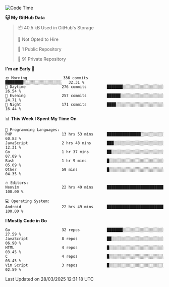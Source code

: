 
<!--START_SECTION:waka-->
![Code Time](http://img.shields.io/badge/Code%20Time-5%2C826%20hrs%2015%20mins-blue)

**🐱 My GitHub Data** 

> 📦 40.5 kB Used in GitHub's Storage 
 > 
> 🚫 Not Opted to Hire
 > 
> 📜 1 Public Repository 
 > 
> 🔑 91 Private Repository 
 > 
**I'm an Early 🐤** 

```text
🌞 Morning                336 commits         ████████░░░░░░░░░░░░░░░░░   32.31 % 
🌆 Daytime                276 commits         ███████░░░░░░░░░░░░░░░░░░   26.54 % 
🌃 Evening                257 commits         ██████░░░░░░░░░░░░░░░░░░░   24.71 % 
🌙 Night                  171 commits         ████░░░░░░░░░░░░░░░░░░░░░   16.44 % 
```


📊 **This Week I Spent My Time On** 

```text
💬 Programming Languages: 
PHP                      13 hrs 53 mins      ███████████████░░░░░░░░░░   60.83 % 
JavaScript               2 hrs 48 mins       ███░░░░░░░░░░░░░░░░░░░░░░   12.31 % 
Go                       1 hr 37 mins        ██░░░░░░░░░░░░░░░░░░░░░░░   07.09 % 
Bash                     1 hr 9 mins         █░░░░░░░░░░░░░░░░░░░░░░░░   05.09 % 
Other                    59 mins             █░░░░░░░░░░░░░░░░░░░░░░░░   04.35 % 

🔥 Editors: 
Neovim                   22 hrs 49 mins      █████████████████████████   100.00 % 

💻 Operating System: 
Android                  22 hrs 49 mins      █████████████████████████   100.00 % 
```

**I Mostly Code in Go** 

```text
Go                       32 repos            ███████░░░░░░░░░░░░░░░░░░   27.59 % 
JavaScript               8 repos             ██░░░░░░░░░░░░░░░░░░░░░░░   06.90 % 
HTML                     4 repos             █░░░░░░░░░░░░░░░░░░░░░░░░   03.45 % 
C                        4 repos             █░░░░░░░░░░░░░░░░░░░░░░░░   03.45 % 
Vim Script               3 repos             █░░░░░░░░░░░░░░░░░░░░░░░░   02.59 % 
```




 Last Updated on 28/03/2025 12:31:18 UTC
<!--END_SECTION:waka-->
